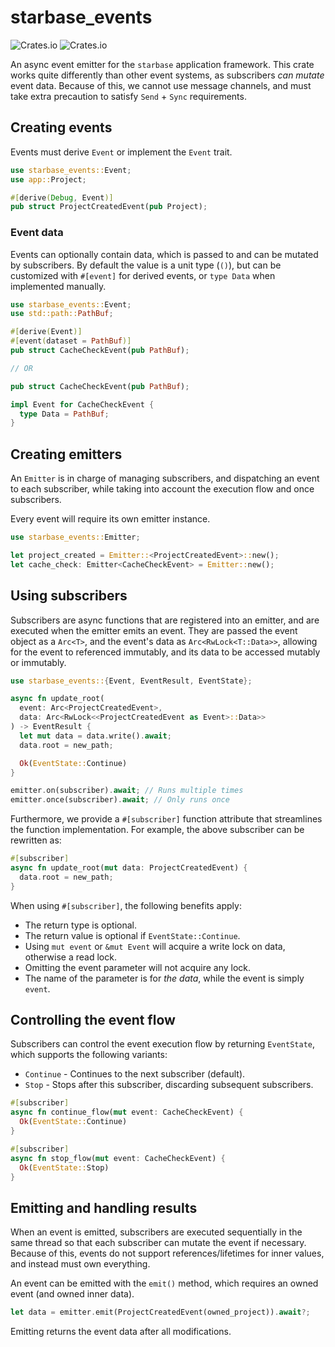 # starbase_events

![Crates.io](https://img.shields.io/crates/v/starbase_events)
![Crates.io](https://img.shields.io/crates/d/starbase_events)

An async event emitter for the `starbase` application framework. This crate works quite differently
than other event systems, as subscribers _can mutate_ event data. Because of this, we cannot use
message channels, and must take extra precaution to satisfy `Send` + `Sync` requirements.

## Creating events

Events must derive `Event` or implement the `Event` trait.

```rust
use starbase_events::Event;
use app::Project;

#[derive(Debug, Event)]
pub struct ProjectCreatedEvent(pub Project);
```

### Event data

Events can optionally contain data, which is passed to and can be mutated by subscribers. By default
the value is a unit type (`()`), but can be customized with `#[event]` for derived events, or
`type Data` when implemented manually.

```rust
use starbase_events::Event;
use std::path::PathBuf;

#[derive(Event)]
#[event(dataset = PathBuf)]
pub struct CacheCheckEvent(pub PathBuf);

// OR

pub struct CacheCheckEvent(pub PathBuf);

impl Event for CacheCheckEvent {
  type Data = PathBuf;
}
```

## Creating emitters

An `Emitter` is in charge of managing subscribers, and dispatching an event to each subscriber,
while taking into account the execution flow and once subscribers.

Every event will require its own emitter instance.

```rust
use starbase_events::Emitter;

let project_created = Emitter::<ProjectCreatedEvent>::new();
let cache_check: Emitter<CacheCheckEvent> = Emitter::new();
```

## Using subscribers

Subscribers are async functions that are registered into an emitter, and are executed when the
emitter emits an event. They are passed the event object as a `Arc<T>`, and the event's data as
`Arc<RwLock<T::Data>>`, allowing for the event to referenced immutably, and its data to be accessed
mutably or immutably.

```rust
use starbase_events::{Event, EventResult, EventState};

async fn update_root(
  event: Arc<ProjectCreatedEvent>,
  data: Arc<RwLock<<ProjectCreatedEvent as Event>::Data>>
) -> EventResult {
  let mut data = data.write().await;
  data.root = new_path;

  Ok(EventState::Continue)
}

emitter.on(subscriber).await; // Runs multiple times
emitter.once(subscriber).await; // Only runs once
```

Furthermore, we provide a `#[subscriber]` function attribute that streamlines the function
implementation. For example, the above subscriber can be rewritten as:

```rust
#[subscriber]
async fn update_root(mut data: ProjectCreatedEvent) {
  data.root = new_path;
}
```

When using `#[subscriber]`, the following benefits apply:

- The return type is optional.
- The return value is optional if `EventState::Continue`.
- Using `mut event` or `&mut Event` will acquire a write lock on data, otherwise a read lock.
- Omitting the event parameter will not acquire any lock.
- The name of the parameter is for _the data_, while the event is simply `event`.

## Controlling the event flow

Subscribers can control the event execution flow by returning `EventState`, which supports the
following variants:

- `Continue` - Continues to the next subscriber (default).
- `Stop` - Stops after this subscriber, discarding subsequent subscribers.

```rust
#[subscriber]
async fn continue_flow(mut event: CacheCheckEvent) {
  Ok(EventState::Continue)
}

#[subscriber]
async fn stop_flow(mut event: CacheCheckEvent) {
  Ok(EventState::Stop)
}
```

## Emitting and handling results

When an event is emitted, subscribers are executed sequentially in the same thread so that each
subscriber can mutate the event if necessary. Because of this, events do not support
references/lifetimes for inner values, and instead must own everything.

An event can be emitted with the `emit()` method, which requires an owned event (and owned inner
data).

```rust
let data = emitter.emit(ProjectCreatedEvent(owned_project)).await?;
```

Emitting returns the event data after all modifications.
